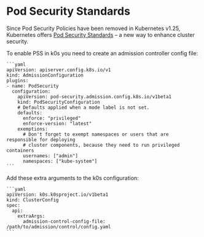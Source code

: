 <!--
SPDX-FileCopyrightText: 2022 k0s authors
SPDX-License-Identifier: CC-BY-SA-4.0
-->

# Pod Security Standards

Since Pod Security Policies have been removed in Kubernetes v1.25, Kubernetes
offers [Pod Security Standards] – a new way to enhance cluster security.

To enable PSS in k0s you need to create an admission controller config file:

    ```yaml
    apiVersion: apiserver.config.k8s.io/v1
    kind: AdmissionConfiguration
    plugins:
    - name: PodSecurity
      configuration:
        apiVersion: pod-security.admission.config.k8s.io/v1beta1
        kind: PodSecurityConfiguration
        # Defaults applied when a mode label is not set.
        defaults:
          enforce: "privileged"
          enforce-version: "latest"
        exemptions:
          # Don't forget to exempt namespaces or users that are responsible for deploying
          # cluster components, because they need to run privileged containers
          usernames: ["admin"]
          namespaces: ["kube-system"]
    ```

Add these extra arguments to the k0s configuration:

    ```yaml
    apiVersion: k0s.k0sproject.io/v1beta1
    kind: ClusterConfig
    spec:
      api:
        extraArgs:
          admission-control-config-file: /path/to/admission/control/config.yaml
    ```

[Pod Security Standards]: https://kubernetes.io/docs/concepts/security/pod-security-standards/

